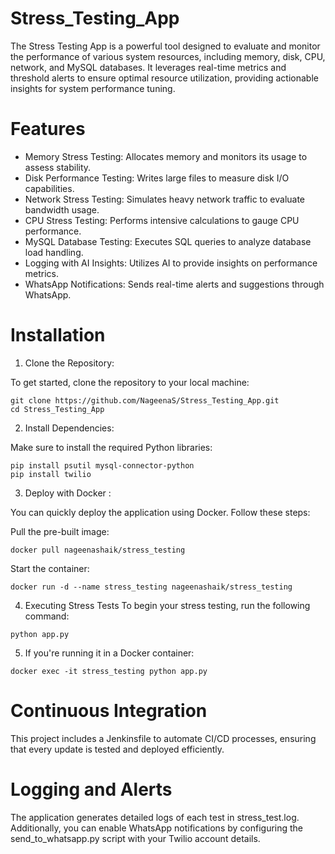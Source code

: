 # Stress_Testing_App

The Stress Testing App is a powerful tool designed to evaluate and monitor the performance of various system resources, including memory, disk, CPU, network, and MySQL databases. It leverages real-time metrics and threshold alerts to ensure optimal resource utilization, providing actionable insights for system performance tuning.
# Features
- Memory Stress Testing: Allocates memory and monitors its usage to assess stability.
- Disk Performance Testing: Writes large files to measure disk I/O capabilities.
- Network Stress Testing: Simulates heavy network traffic to evaluate bandwidth usage.
- CPU Stress Testing: Performs intensive calculations to gauge CPU performance.
- MySQL Database Testing: Executes SQL queries to analyze database load handling.
- Logging with AI Insights: Utilizes AI to provide insights on performance metrics.
- WhatsApp Notifications: Sends real-time alerts and suggestions through WhatsApp.

# Installation
1. Clone the Repository:

To get started, clone the repository to your local machine:
```
git clone https://github.com/NageenaS/Stress_Testing_App.git
cd Stress_Testing_App
```
2. Install Dependencies:

Make sure to install the required Python libraries:
```
pip install psutil mysql-connector-python
pip install twilio
```
3. Deploy with Docker :

You can quickly deploy the application using Docker. Follow these steps:

Pull the pre-built image:

```
docker pull nageenashaik/stress_testing
```
Start the container:
```
docker run -d --name stress_testing nageenashaik/stress_testing
```
4. Executing Stress Tests
To begin your stress testing, run the following command:
```
python app.py
```
5. If you're running it in a Docker container:
```
docker exec -it stress_testing python app.py
```

# Continuous Integration
This project includes a Jenkinsfile to automate CI/CD processes, ensuring that every update is tested and deployed efficiently.


# Logging and Alerts
The application generates detailed logs of each test in stress_test.log. Additionally, you can enable WhatsApp notifications by configuring the send_to_whatsapp.py script with your Twilio account details.




